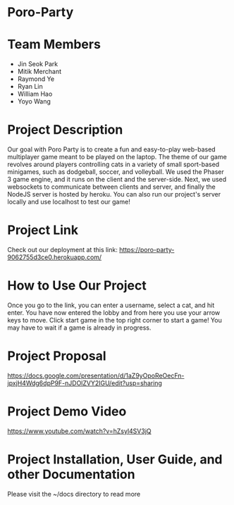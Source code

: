 # Poro-Party
# Team Members
- Jin Seok Park
- Mitik Merchant
- Raymond Ye
- Ryan Lin
- William Hao
- Yoyo Wang

# Project Description
Our goal with Poro Party is to create a fun and easy-to-play web-based multiplayer game meant to be played on the laptop. The theme of our game revolves around players controlling cats in a variety of small sport-based minigames, such as dodgeball, soccer, and volleyball. We used the Phaser 3 game engine, and it runs on the client and the server-side. Next, we used websockets to communicate between clients and server, and finally the NodeJS server is hosted by heroku. You can also run our project's server locally and use localhost to test our game!

# Project Link
Check out our deployment at this link: https://poro-party-9062755d3ce0.herokuapp.com/

# How to Use Our Project
Once you go to the link, you can enter a username, select a cat, and hit enter. You have now entered the lobby and from here you use your arrow keys to move. Click start game in the top right corner to start a game! You may have to wait if a game is already in progress.

# Project Proposal
https://docs.google.com/presentation/d/1aZ9yOpoReOecFn-jpxjH4Wdg6dpP9F-nJDOlZVY2IGU/edit?usp=sharing

# Project Demo Video
https://www.youtube.com/watch?v=hZsyl4SV3jQ

# Project Installation, User Guide, and other Documentation
Please visit the ~/docs directory to read more
